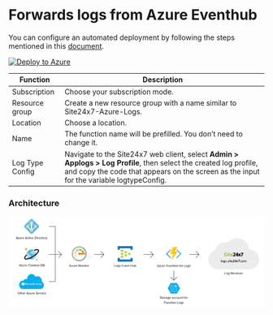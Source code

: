 # Forwards logs from Azure Eventhub

You can configure an automated deployment by following the steps mentioned in this [document](https://www.site24x7.com/help/log-management/).

[![Deploy to Azure](https://aka.ms/deploytoazurebutton)](https://portal.azure.com/#create/Microsoft.Template/uri/https%3A%2F%2Fraw.githubusercontent.com%2Fsite24x7%2Fapplogs-azure-function%2Fmaster%2Fdeployment%2Fsite24x7-azure-deployment.json)

| Function | Description |
|---|---|
| Subscription | Choose your subscription mode. |
| Resource group | Create a new resource group with a name similar to Site24x7-Azure-Logs. | 
| Location | Choose a location. |
| Name | The function name will be prefilled. You don’t need to change it. |
| Log Type Config | Navigate to the Site24x7 web client, select **Admin > Applogs > Log Profile**, then select the created log profile, and copy the code that appears on the screen as the input for the variable logtypeConfig. |

### Architecture 

![Architecture](Images/EventHubs_Logs/Architecture.png)